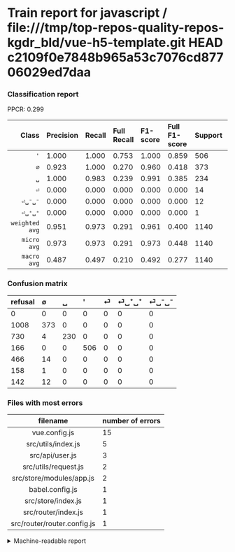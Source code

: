 # Train report for javascript / file:///tmp/top-repos-quality-repos-kgdr_bld/vue-h5-template.git HEAD c2109f0e7848b965a53c7076cd87706029ed7daa

### Classification report

PPCR: 0.299

| Class | Precision | Recall | Full Recall | F1-score | Full F1-score | Support | Full Support | PPCR |
|------:|:----------|:-------|:------------|:---------|:---------|:--------|:-------------|:-----|
| `'` | 1.000| 1.000| 0.753| 1.000| 0.859| 506| 672| 0.753 |
| `∅` | 0.923| 1.000| 0.270| 0.960| 0.418| 373| 1381| 0.270 |
| `␣` | 1.000| 0.983| 0.239| 0.991| 0.385| 234| 964| 0.243 |
| `⏎` | 0.000| 0.000| 0.000| 0.000| 0.000| 14| 480| 0.029 |
| `⏎␣⁻␣⁻` | 0.000| 0.000| 0.000| 0.000| 0.000| 12| 154| 0.078 |
| `⏎␣⁺␣⁺` | 0.000| 0.000| 0.000| 0.000| 0.000| 1| 159| 0.006 |
| `weighted avg` | 0.951| 0.973| 0.291| 0.961| 0.400| 1140| 3810| 0.299 |
| `micro avg` | 0.973| 0.973| 0.291| 0.973| 0.448| 1140| 3810| 0.299 |
| `macro avg` | 0.487| 0.497| 0.210| 0.492| 0.277| 1140| 3810| 0.299 |

### Confusion matrix

|refusal|  ∅| ␣| '| ⏎| ⏎␣⁺␣⁺| ⏎␣⁻␣⁻| 
|:---|:---|:---|:---|:---|:---|:---|
|0 |0 |0 |0 |0 |0 |0 |
|1008 |373 |0 |0 |0 |0 |0 |
|730 |4 |230 |0 |0 |0 |0 |
|166 |0 |0 |506 |0 |0 |0 |
|466 |14 |0 |0 |0 |0 |0 |
|158 |1 |0 |0 |0 |0 |0 |
|142 |12 |0 |0 |0 |0 |0 |

### Files with most errors

| filename | number of errors|
|:----:|:-----|
| vue.config.js | 15 |
| src/utils/index.js | 5 |
| src/api/user.js | 3 |
| src/utils/request.js | 2 |
| src/store/modules/app.js | 2 |
| babel.config.js | 1 |
| src/store/index.js | 1 |
| src/router/index.js | 1 |
| src/router/router.config.js | 1 |

<details>
    <summary>Machine-readable report</summary>
```json
{
  "cl_report": {"\u0027": {"f1-score": 1.0, "precision": 1.0, "recall": 1.0, "support": 506}, "macro avg": {"f1-score": 0.49191371174129794, "precision": 0.48721122112211224, "recall": 0.49715099715099714, "support": 1140}, "micro avg": {"f1-score": 0.9728070175438597, "precision": 0.9728070175438597, "recall": 0.9728070175438597, "support": 1140}, "weighted avg": {"f1-score": 0.9614922480167489, "precision": 0.9512093972555149, "recall": 0.9728070175438597, "support": 1140}, "\u2205": {"f1-score": 0.96010296010296, "precision": 0.9232673267326733, "recall": 1.0, "support": 373}, "\u23ce": {"f1-score": 0.0, "precision": 0.0, "recall": 0.0, "support": 14}, "\u23ce\u2423\u207a\u2423\u207a": {"f1-score": 0.0, "precision": 0.0, "recall": 0.0, "support": 1}, "\u23ce\u2423\u207b\u2423\u207b": {"f1-score": 0.0, "precision": 0.0, "recall": 0.0, "support": 12}, "\u2423": {"f1-score": 0.9913793103448275, "precision": 1.0, "recall": 0.9829059829059829, "support": 234}},
  "cl_report_full": {"\u0027": {"f1-score": 0.8590831918505942, "precision": 1.0, "recall": 0.7529761904761905, "support": 672}, "macro avg": {"f1-score": 0.27704499903495483, "precision": 0.48721122112211224, "recall": 0.2102765894632431, "support": 3810}, "micro avg": {"f1-score": 0.448080808080808, "precision": 0.9728070175438597, "recall": 0.2910761154855643, "support": 3810}, "weighted avg": {"f1-score": 0.4004859875721538, "precision": 0.7640504404771186, "recall": 0.2910761154855643, "support": 3810}, "\u2205": {"f1-score": 0.41792717086834735, "precision": 0.9232673267326733, "recall": 0.27009413468501087, "support": 1381}, "\u23ce": {"f1-score": 0.0, "precision": 0.0, "recall": 0.0, "support": 480}, "\u23ce\u2423\u207a\u2423\u207a": {"f1-score": 0.0, "precision": 0.0, "recall": 0.0, "support": 159}, "\u23ce\u2423\u207b\u2423\u207b": {"f1-score": 0.0, "precision": 0.0, "recall": 0.0, "support": 154}, "\u2423": {"f1-score": 0.3852596314907873, "precision": 1.0, "recall": 0.23858921161825727, "support": 964}},
  "ppcr": 0.2992125984251969
}
```
</details>
